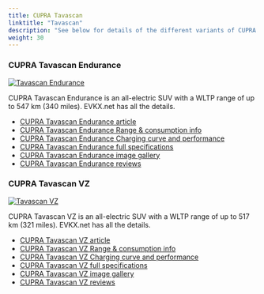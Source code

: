 ```yaml
---
title: CUPRA Tavascan
linktitle: "Tavascan"
description: "See below for details of the different variants of CUPRA Tavascan"
weight: 30
---
```

### CUPRA Tavascan Endurance

<a href="tavascan_endurance/"><img src="https://media.evkx.net/multimedia/models/cupra/tavascan/tavascan_endurance/main_1_st.JPG" class="img-fluid" alt="Tavascan Endurance" ></a>

CUPRA Tavascan Endurance is an all-electric SUV with a WLTP range of up to 547 km (340 miles). EVKX.net has all the details. 

- [CUPRA Tavascan Endurance article](tavascan_endurance/)
- [CUPRA Tavascan Endurance Range & consumption info](tavascan_endurance/rangeandconsumption)
- [CUPRA Tavascan Endurance Charging curve and performance](tavascan_endurance/chargingcurve)
- [CUPRA Tavascan Endurance full specifications](tavascan_endurance/specifications)
- [CUPRA Tavascan Endurance image gallery](tavascan_endurance/gallery)
- [CUPRA Tavascan Endurance reviews](tavascan_endurance/reviews)

### CUPRA Tavascan VZ

<a href="tavascan_vz/"><img src="https://media.evkx.net/multimedia/models/cupra/tavascan/tavascan_vz/main_1_st.JPG" class="img-fluid" alt="Tavascan VZ" ></a>

CUPRA Tavascan VZ is an all-electric SUV with a WLTP range of up to 517 km (321 miles). EVKX.net has all the details. 

- [CUPRA Tavascan VZ article](tavascan_vz/)
- [CUPRA Tavascan VZ Range & consumption info](tavascan_vz/rangeandconsumption)
- [CUPRA Tavascan VZ Charging curve and performance](tavascan_vz/chargingcurve)
- [CUPRA Tavascan VZ full specifications](tavascan_vz/specifications)
- [CUPRA Tavascan VZ image gallery](tavascan_vz/gallery)
- [CUPRA Tavascan VZ reviews](tavascan_vz/reviews)

